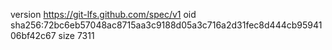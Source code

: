 version https://git-lfs.github.com/spec/v1
oid sha256:72bc6eb57048ac8715aa3c9188d05a3c716a2d31fec8d444cb9594106bf42c67
size 7311
